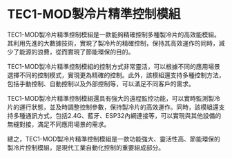 # TEC1-MOD製冷片精準控制模組
TEC1-MOD製冷片精準控制模組是一款能夠精確控制多種製冷片的高效能模組。其利用先進的大數據技術，實現了製冷片的精確控制，保持其高效運作的同時，減少了能源的浪費，從而實現了節能環保的目的。

TEC1-MOD製冷片精準控制模組的控制方式非常靈活，可以根據不同的應用場景選擇不同的控制模式，實現更為精確的控制。此外，該模組還支持多種控制方法，包括手動控制、自動控制以及外部控制等，可以滿足不同客戶的需求。

TEC1-MOD製冷片精準控制模組還具有強大的遠程監控功能，可以實時監測製冷片的運行狀態，並及時調整控制參數，保持製冷片的高效運作。同時，該模組還支持多種通訊方式，包括2.4G、藍牙、ESP32內網連接等，可以實現與其他設備的無縫對接，滿足不同應用場景的需求。

總之，TEC1-MOD製冷片精準控制模組是一款功能強大、靈活性高、節能環保的製冷片控制模組，是現代工業自動化控制的重要組成部分。




























